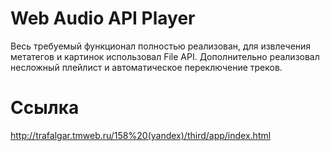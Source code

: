 # Web Audio API Player
Весь требуемый функционал полностью реализован, для извлечения метатегов и картинок использовал File API. 
Дополнительно реализовал несложный плейлист и автоматическое переключение треков.

# Ссылка
http://trafalgar.tmweb.ru/158%20(yandex)/third/app/index.html
